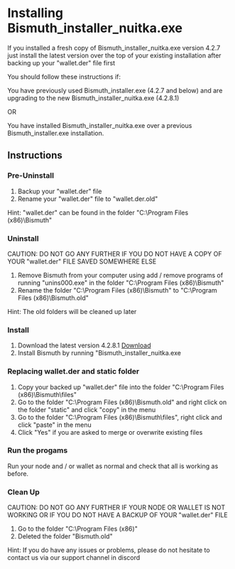 # Installing Bismuth_installer_nuitka.exe

If you installed a fresh copy of Bismuth_installer_nuitka.exe version 4.2.7 just install the latest version over the top of your existing installation after backing up your "wallet.der" file first

You should follow these instructions if: 

You have previously used Bismuth_installer.exe (4.2.7 and below) and are upgrading to the new Bismuth_installer_nuitka.exe (4.2.8.1) 

OR

You have installed Bismuth_installer_nuitka.exe over a previous Bismuth_installer.exe installation. 

## Instructions

### Pre-Uninstall

1. Backup your "wallet.der" file
2. Rename your "wallet.der" file to "wallet.der.old"

Hint: "wallet.der" can be found in the folder "C:\Program Files (x86)\Bismuth"

### Uninstall

CAUTION: DO NOT GO ANY FURTHER IF YOU DO NOT HAVE A COPY OF YOUR "wallet.der" FILE SAVED SOMEWHERE ELSE

1. Remove Bismuth from your computer using add / remove programs of running "unins000.exe" in the folder "C:\Program Files (x86)\Bismuth"
2. Rename the folder "C:\Program Files (x86)\Bismuth" to "C:\Program Files (x86)\Bismuth.old"

Hint: The old folders will be cleaned up later

### Install

1. Download the latest version 4.2.8.1 [Download](https://github.com/hclivess/Bismuth/releases/download/4.2.8.1/Bismuth_installer_nuitka.exe)
2. Install Bismuth by running "Bismuth_installer_nuitka.exe

### Replacing wallet.der and static folder

1. Copy your backed up "wallet.der" file into the folder "C:\Program Files (x86)\Bismuth\files"
2. Go to the folder "C:\Program Files (x86)\Bismuth.old" and right click on the folder "static" and click "copy" in the menu
3. Go to the folder "C:\Program Files (x86)\Bismuth\files", right click and click "paste" in the menu
4. Click "Yes" if you are asked to merge or overwrite existing files

### Run the progams

Run your node and / or wallet as normal and check that all is working as before.

### Clean Up

CAUTION: DO NOT GO ANY FURTHER IF YOUR NODE OR WALLET IS NOT WORKING OR IF YOU DO NOT HAVE A BACKUP OF YOUR "wallet.der" FILE

1. Go to the folder "C:\Program Files (x86)\"
2. Deleted the folder "Bismuth.old"

Hint: If you do have any issues or problems, please do not hesitate to contact us via our support channel in discord
